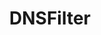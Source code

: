 ---
blog: https://dnsfilter.com/blog
facebook: https://facebook.com/DNSFilter
git: https://github.com/DNSFilter
linkedin: https://linkedin.com/company/dnsfilter
logohandle: dnsfilter
sort: dnsfilter
title: DNSFilter
twitter: https://x.com/dnsfilter
website: https://www.dnsfilter.com/
youtube: https://youtube.com/channel/UCMVAwzmczxqNSb451_12CSw
---